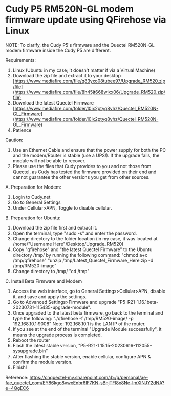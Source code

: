 # Cudy P5 RM520N-GL modem firmware update using QFirehose via Linux

NOTE: To clarify, the Cudy P5's firmware and the Quectel RM520N-GL modem firmware inside the Cudy P5 are different.

Requirements:
1. Linux (Ubuntu in my case; It doesn't matter if via a Virtual Machine)
2. Download the zip file and extract it to your desktop
   [https://www.mediafire.com/file/q83yxo08tubee97/Upgrade_RM520.zip/file](https://www.mediafire.com/file/8h45jt668wlxx06/Upgrade_RM520.zip/file)
3. Download the latest Quectel Firmware
   [https://www.mediafire.com/folder/l0ix2ptyq8vhz/Quectel_RM520N-GL_Firmware](https://www.mediafire.com/folder/l0ix2ptyq8vhz/Quectel_RM520N-GL_Firmware)
4. Patience

Caution:
1. Use an Ethernet Cable and ensure that the power supply for both the PC and the modem/Router is stable (use a UPS!). If the upgrade fails, the module will not be able to recover.
2. Please use the files that Cudy provides to you and not those from Quectel, as Cudy has tested the firmware provided on their end and cannot guarantee the other versions you get from other sources.


A. Preparation for Modem:
1. Login to Cudy.net
2. Go to General Settings
3. Under Cellular>APN, Toggle to disable cellular.

B. Preparation for Ubuntu:
1. Download the zip file first and extract it.
2. Open the terminal, type "sudo -s" and enter the password.
3. Change directory to the folder location (in my case, it was located at /home/"Username Here"/Desktop/Upgrade_RM520)
4. Copy "qfirehose" and "the latest Quectel Firmware" to the Ubuntu directory /tmp/ by running the following command:
"chmod a+x /tmp/qfirehose"
"unzip /tmp/Latest_Quectel_Firmware_Here.zip -d /tmp/RM520-image"
5. Change directory to /tmp/
"cd /tmp"

C. Install Beta Firmware and Modem
1. Access the web interface, go to General Settings>Cellular>APN, disable it, and save and apply the settings.
2. Go to Advanced Settings>Firmware and upgrade "P5-R21-1.16.1beta-20230731-115435-upgrade-module".
3. Once upgraded to the latest beta firmware, go back to the terminal and type the following:
"./qfirehose -f /tmp/RM520-image/ -p 192.168.10.1:9008"
Note: 192.168.10.1 is the LAN IP of the router.
4. If you see at the end of the terminal "Upgrade Module successfully", it means the upgrade process is completed.
5. Reboot the router
6. Flash the latest stable version, "P5-R21-1.15.15-20230616-112055-sysupgrade.bin"
7. After flashing the stable version, enable cellular, configure APN & confirm the module version.
8. Finish!

Reference: https://cnquectel-my.sharepoint.com/:b:/g/personal/ae-fae_quectel_com/EY86kgo8vwxEnbr6lF7KN-sBhjTFl8x8Ne-ImXINJY2dNA?e=4QgEC6
